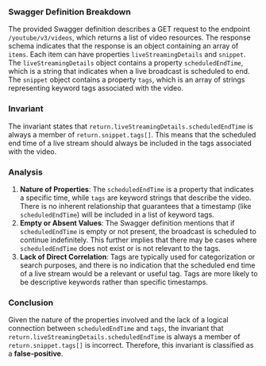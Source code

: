 ### Swagger Definition Breakdown
The provided Swagger definition describes a GET request to the endpoint `/youtube/v3/videos`, which returns a list of video resources. The response schema indicates that the response is an object containing an array of `items`. Each item can have properties `liveStreamingDetails` and `snippet`. The `liveStreamingDetails` object contains a property `scheduledEndTime`, which is a string that indicates when a live broadcast is scheduled to end. The `snippet` object contains a property `tags`, which is an array of strings representing keyword tags associated with the video.

### Invariant
The invariant states that `return.liveStreamingDetails.scheduledEndTime` is always a member of `return.snippet.tags[]`. This means that the scheduled end time of a live stream should always be included in the tags associated with the video.

### Analysis
1. **Nature of Properties**: The `scheduledEndTime` is a property that indicates a specific time, while `tags` are keyword strings that describe the video. There is no inherent relationship that guarantees that a timestamp (like `scheduledEndTime`) will be included in a list of keyword tags.
2. **Empty or Absent Values**: The Swagger definition mentions that if `scheduledEndTime` is empty or not present, the broadcast is scheduled to continue indefinitely. This further implies that there may be cases where `scheduledEndTime` does not exist or is not relevant to the tags.
3. **Lack of Direct Correlation**: Tags are typically used for categorization or search purposes, and there is no indication that the scheduled end time of a live stream would be a relevant or useful tag. Tags are more likely to be descriptive keywords rather than specific timestamps.

### Conclusion
Given the nature of the properties involved and the lack of a logical connection between `scheduledEndTime` and `tags`, the invariant that `return.liveStreamingDetails.scheduledEndTime` is always a member of `return.snippet.tags[]` is incorrect. Therefore, this invariant is classified as a **false-positive**.
